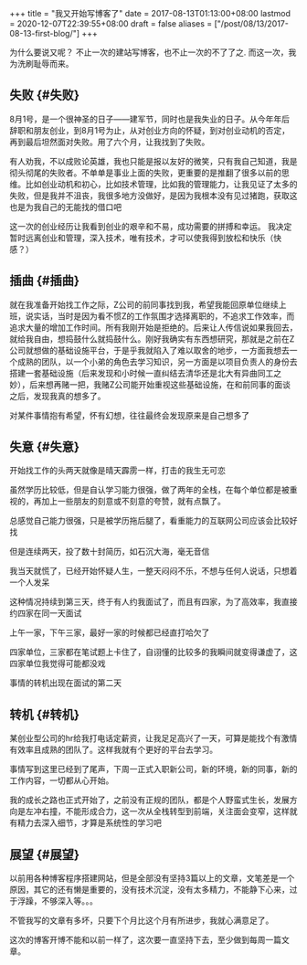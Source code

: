 +++
title = "我又开始写博客了"
date = 2017-08-13T01:13:00+08:00
lastmod = 2020-12-07T22:39:55+08:00
draft = false
aliases = ["/post/08/13/2017-08-13-first-blog/"]
+++

为什么要说又呢？
不止一次的建站写博客，也不止一次的不了了之.
而这一次，我为洗刷耻辱而来。

<!--more-->


## 失败 {#失败}

8月1号，是一个很神圣的日子——建军节，同时也是我失业的日子。从今年年后辞职和朋友创业，到8月1号为止，从对创业方向的怀疑，到对创业动机的否定，再到最后坦然面对失败。用了六个月，让我找到了失败。

有人劝我，不以成败论英雄，我也只能是报以友好的微笑，只有我自己知道，我是彻头彻尾的失败者。不单单是事业上面的失败，更重要的是推翻了很多以前的思维。比如创业动机和初心，比如技术管理，比如我的管理能力，让我见证了太多的失败，但是我并不沮丧，我很多地方没做好，是因为我根本没有见过猪跑，获取这也是为我自己的无能找的借口吧

这一次的创业经历让我看到创业的艰辛和不易，成功需要的拼搏和幸运。
我决定暂时远离创业和管理，深入技术，唯有技术，才可以使我得到放松和快乐（快感？）


## 插曲 {#插曲}

就在我准备开始找工作之际，Z公司的前同事找到我，希望我能回原单位继续上班，说实话，当时是因为看不惯Z的工作氛围才选择离职的，不追求工作效率，而追求大量的增加工作时间。所有我刚开始是拒绝的。后来让人传信说如果我回去，就给我自由，想捣鼓什么就捣鼓什么。刚好我确实有东西想研究，那就是之前在Z公司就想做的基础设施平台，于是乎我就陷入了难以取舍的地步，一方面我想去一个成熟的团队，以一个小弟的角色去学习知识，另一方面是以项目负责人的身份去搭建一套基础设施（后来发现和小时候一直纠结去清华还是北大有异曲同工之妙），后来想再赌一把，我赌Z公司能开始重视这些基础设施，在和前同事的面谈之后，发现我真的想多了。

对某件事情抱有希望，怀有幻想，往往最终会发现原来是自己想多了


## 失意 {#失意}

开始找工作的头两天就像是晴天霹雳一样，打击的我生无可恋

虽然学历比较低，但是自认学习能力很强，做了两年的全栈，在每个单位都是被重视的，再加上一些朋友的刻意或不刻意的夸赞，就有点飘了。

总感觉自己能力很强，只是被学历拖后腿了，看重能力的互联网公司应该会比较好找

但是连续两天，投了数十封简历，如石沉大海，毫无音信

我当天就慌了，已经开始怀疑人生，一整天闷闷不乐，不想与任何人说话，只想着一个人发呆

这种情况持续到第三天，终于有人约我面试了，而且有四家，为了高效率，我直接约四家在同一天面试

上午一家，下午三家，最好一家的时候都已经直打哈欠了

四家单位，三家都在笔试题上卡住了，自诩懂的比较多的我瞬间就变得谦虚了，这四家单位我觉得可能都没戏

事情的转机出现在面试的第二天


## 转机 {#转机}

某创业型公司的hr给我打电话定薪资，让我足足高兴了一天，可算是能找个有激情有效率且成熟的团队了。这样我就有个更好的平台去学习。

事情写到这里已经到了尾声，下周一正式入职新公司，新的环境，新的同事，新的工作内容，一切都从心开始。

我的成长之路也正式开始了，之前没有正规的团队，都是个人野蛮式生长，发展方向是左冲右撞，不能形成合力，这一次从全栈转型到前端，关注面会变窄，这样就有精力去深入细节，才算是系统性的学习吧


## 展望 {#展望}

以前用各种博客程序搭建网站，但是全部没有坚持3篇以上的文章，文笔差是一个原因，其它的还有懒是重要的，没有技术沉淀，没有太多精力，不能静下心来，过于浮躁，不够深入等。。。

不管我写的文章有多坏，只要下个月比这个月有所进步，我就心满意足了。

这次的博客开博不能和以前一样了，这次要一直坚持下去，至少做到每周一篇文章。